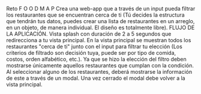 Reto F O O D M A P
Crea una web-app que a través de un input pueda filtrar los restaurantes que se encuentran cerca de ti (Tú decides la estructura que tendrán tus datos, puedes crear una lista de restaurantes en un arreglo, en un objeto, de manera individual. El diseño es totalmente libre).
FLUJO DE LA APLICACIÓN.
Vista splash con duración de 2 a 5 segundos que redirecciona a tu vista principal. 
En la vista principal se muestran todos los restaurantes "cerca de ti" junto con el input para filtrar tu elección (Los criterios de filtrado son decisión tuya, puede ser por tipo de comida, costos, orden alfabético, etc.). 
Ya que se hizo la elección del filtro deben mostrarse únicamente aquellos restaurantes que cumplan con la condición. 
Al seleccionar alguno de los restaurantes, deberá mostrarse la información de este a través de un modal. 
Una vez cerrado el modal debe volver a la vista principal. 
